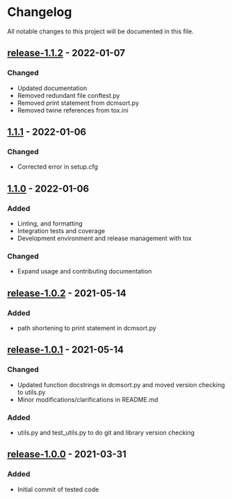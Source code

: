 # Changelog

All notable changes to this project will be documented in this file.

## [release-1.1.2](https://github.com/SWastling/dcmsort/tree/release-1.1.2) - 2022-01-07

### Changed

- Updated documentation
- Removed redundant file conftest.py
- Removed print statement from dcmsort.py 
- Removed twine references from tox.ini


## [1.1.1](https://github.com/SWastling/dcmsort/tree/1.1.1) - 2022-01-06

### Changed

- Corrected error in setup.cfg

## [1.1.0](https://github.com/SWastling/dcmsort/tree/1.1.0) - 2022-01-06
### Added

- Linting, and formatting
- Integration tests and coverage
- Development environment and release management with tox

### Changed

- Expand usage and contributing documentation


## [release-1.0.2](https://github.com/SWastling/dcmsort/tree/release-1.0.2) - 2021-05-14

### Added

- path shortening to print statement in dcmsort.py


## [release-1.0.1](https://github.com/SWastling/dcmsort/tree/release-1.0.1) - 2021-05-14

### Changed

- Updated function docstrings in dcmsort.py and moved version checking to utils.py
- Minor modifications/clarifications in README.md

### Added

- utils.py and test_utils.py to do git and library version checking

## [release-1.0.0](https://github.com/SWastling/dcmsort/tree/release-1.0.0) - 2021-03-31

### Added

- Initial commit of tested code
